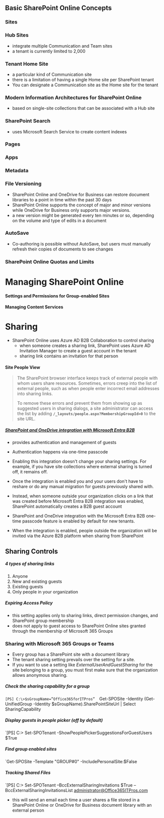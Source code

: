 ## Basic SharePoint Online Concepts

### Sites

### Hub Sites
* integrate multiple Communication and Team sites
* a tenant is currently limited to 2,000

### Tenant Home Site
* a particular kind of Communication site
* there is a limitation of having a single Home site per SharePoint tenant
* You can designate a Communication site as the Home site for the tenant

### Modern Information Architectures for SharePoint Online
* based on single-site collections that can be associated with a Hub site


### SharePoint Search
* uses Microsoft Search Service to create content indexes


### Pages


### Apps


### Metadata


### File Versioning
* SharePoint Online and OneDrive for Business can restore document libraries to a point in time within the past 30 days
* SharePoint Online supports the concept of major and minor versions while OneDrive for Business only supports major versions.
* a new version might be generated every ten minutes or so, depending on the volume and type of edits in a document

### AutoSave
* Co-authoring is possible without AutoSave, but users must manually refresh their copies of documents to see changes


### SharePoint Online Quotas and Limits


# Managing SharePoint Online


#### Settings and Permissions for Group-enabled Sites


#### Managing Content Services



# Sharing

* SharePoint Online uses Azure AD B2B Collaboration to control sharing
	* when someone creates a sharing link, SharePoint uses Azure AD Invitation Manager to create a guest account in the tenant
	* sharing link contains an invitation for that person

#### Site People View
>The SharePoint browser interface keeps track of external people with whom users share resources. Sometimes, errors creep into the list of external people, such as when people enter incorrect email addresses into sharing links. 
>
>To remove these errors and prevent them from showing up as suggested users in sharing dialogs, a site administrator can access the list by adding **`/_layouts/people.aspx?MembershipGroupId=0`** to the site URL. 


##### [SharePoint and OneDrive integration with Microsoft Entra B2B](https://learn.microsoft.com/en-us/sharepoint/sharepoint-azureb2b-integration)
* provides authentication and management of guests
* Authentication happens via one-time passcode
* Enabling this integration doesn't change your sharing settings. For example, if you have site collections where external sharing is turned off, it remains off.

* Once the integration is enabled you and your users don't have to reshare or do any manual migration for guests previously shared with.
* Instead, when someone outside your organization clicks on a link that was created before Microsoft Entra B2B integration was enabled, SharePoint automatically creates a B2B guest account

* SharePoint and OneDrive integration with the Microsoft Entra B2B one-time passcode feature is enabled by default for new tenants.

* When the integration is enabled, people outside the organization will be invited via the Azure B2B platform when sharing from SharePoint

## Sharing Controls

##### 4 types of sharing links
1. Anyone
2. New and existing guests
3. Existing guests
4. Only people in your organization

##### Expiring Access Policy
* this setting applies only to sharing links, direct permission changes, and SharePoint group membership
* does not apply to guest access to SharePoint Online sites granted through the membership of Microsoft 365 Groups


### Sharing with Microsoft 365 Groups or Teams

* Every group has a SharePoint site with a document library
* The tenant sharing setting prevails over the setting for a site. 
* If you want to use a setting like *ExternalUserAndGuestSharing* for the site belonging to a group, you must first make sure that the organization allows anonymous sharing.

##### Check the sharing capability for a group

`[PS] C:\>$sGroupName=”Office365forITPros” 
`Get-SPOSite -Identity (Get-UnifiedGroup -Identity $sGroupName).SharePointSiteUrl | Select SharingCapability


##### Display guests in people picker (off by default)
`[PS] C:\> Set-SPOTenant -ShowPeoplePickerSuggestionsForGuestUsers $True


##### Find group enabled sites
`Get-SPOSite -Template "GROUP#0" -IncludePersonalSite:$False


##### Tracking Shared Files

`[PS] C:\> Set-SPOTenant –BccExternalSharingInvitations $True –BccExternalSharingInvitationsList administrator@Office365ITPros.com

* this will send an email each time a user shares a file stored in a SharePoint Online or OneDrive for Business document library with an external person